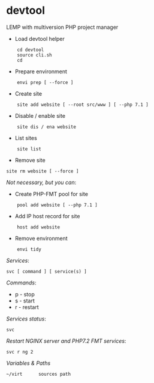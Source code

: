 # devtool
LEMP with multiversion PHP project manager

* Load devtool helper

```shell
	cd devtool
	source cli.sh
	cd
```
* Prepare environment
```
	envi prep [ --force ]
```

* Create site
```
	site add website [ --root src/www ] [ --php 7.1 ]
```

* Disable / enable site
```
	site dis / ena website
```

* List sites
```
	site list
```

* Remove site
```
site rm website [ --force ]
```

_Not necessary, but you can_:

* Create PHP-FMT pool for site
```
	pool add website [ --php 7.1 ]
```

* Add IP host record for site
```
	host add website
```

* Remove environment
```
	envi tidy
```

_Services_:

```
svc [ command ] [ service(s) ]
```
_Commands_:
* p - stop
* s - start
* r - restart

_Services status_:
```
svc
```
_Restart NGINX server and PHP7.2 FMT services_:
```
svc r ng 2
```


_Variables & Paths_
```
~/virt		sources path
```
